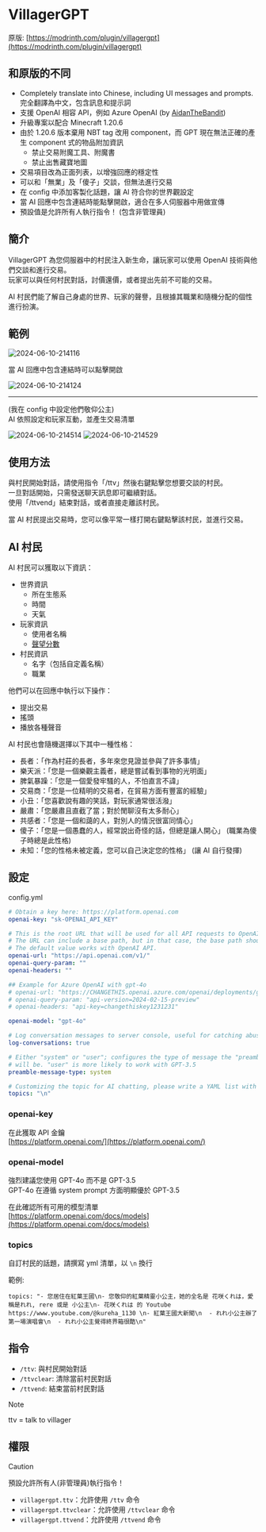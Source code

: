 # VillagerGPT

原版: [https://modrinth.com/plugin/villagergpt](https://modrinth.com/plugin/villagergpt)

## 和原版的不同

- Completely translate into Chinese, including UI messages and prompts.  
  完全翻譯為中文，包含訊息和提示詞
- 支援 OpenAI 相容 API，例如 Azure OpenAI (by [AidanTheBandit](https://github.com/AidanTheBandit/VillagerGPT/commit/d34d9f910a7a39422219346fc35744e580733327))
- 升級專案以配合 Minecraft 1.20.6
- 由於 1.20.6 版本棄用 NBT tag 改用 component，而 GPT 現在無法正確的產生 component 式的物品附加資訊
  - 禁止交易附魔工具、附魔書
  - 禁止出售藏寶地圖
- 交易項目改為正面列表，以增強回應的穩定性
- 可以和「無業」及「傻子」交談，但無法進行交易
- 在 config 中添加客製化話題，讓 AI 符合你的世界觀設定
- 當 AI 回應中包含連結時能點擊開啟，適合在多人伺服器中用做宣傳
- 預設值是允許所有人執行指令！ (包含非管理員)

## 簡介

VillagerGPT 為您伺服器中的村民注入新生命，讓玩家可以使用 OpenAI 技術與他們交談和進行交易。  
玩家可以與任何村民對話，討價還價，或者提出先前不可能的交易。

AI 村民們能了解自己身處的世界、玩家的聲譽，且根據其職業和隨機分配的個性進行扮演。

## 範例

![2024-06-10-214116](https://github.com/jim60105/VillagerGPT/assets/16995691/c58a765c-0ec4-4a8a-91fb-0a2fe17dc6f5)

當 AI 回應中包含連結時可以點擊開啟

![2024-06-10-214124](https://github.com/jim60105/VillagerGPT/assets/16995691/cbcbbf02-39e8-47ad-adc7-5bed2e68f2de)

---

(我在 config 中設定他們敬仰公主)  
AI 依照設定和玩家互動，並產生交易清單

![2024-06-10-214514](https://github.com/jim60105/VillagerGPT/assets/16995691/8d513163-5e60-4aa2-bdfe-34f5332f2d95)
![2024-06-10-214529](https://github.com/jim60105/VillagerGPT/assets/16995691/2b87cc37-939d-4173-bde6-e99d9696f74c)

## 使用方法

與村民開始對話，請使用指令「/ttv」然後右鍵點擊您想要交談的村民。  
一旦對話開始，只需發送聊天訊息即可繼續對話。   
使用「/ttvend」結束對話，或者直接走離該村民。

當 AI 村民提出交易時，您可以像平常一樣打開右鍵點擊該村民，並進行交易。

## AI 村民

AI 村民可以獲取以下資訊：

- 世界資訊
  - 所在生態系
  - 時間
  - 天氣
- 玩家資訊
  - 使用者名稱
  - [聲望分數](https://minecraft.fandom.com/wiki/Villager#Gossiping)
- 村民資訊
  - 名字（包括自定義名稱）
  - 職業

他們可以在回應中執行以下操作：

- 提出交易
- 搖頭
- 播放各種聲音

AI 村民也會隨機選擇以下其中一種性格：

- 長者：「作為村莊的長者，多年來您見證並參與了許多事情」
- 樂天派：「您是一個樂觀主義者，總是嘗試看到事物的光明面」
- 脾氣暴躁：「您是一個愛發牢騷的人，不怕直言不諱」
- 交易商：「您是一位精明的交易者，在貿易方面有豐富的經驗」
- 小丑：「您喜歡說有趣的笑話，對玩家通常很活潑」
- 嚴肅：「您嚴肅且直截了當；對於閒聊沒有太多耐心」
- 共感者：「您是一個和藹的人，對別人的情況很富同情心」
- 傻子：「您是一個愚蠢的人，經常說出奇怪的話，但總是讓人開心」 (職業為傻子時總是此性格)
- 未知：「您的性格未被定義，您可以自己決定您的性格」 (讓 AI 自行發揮)

## 設定

config.yml

```yml
# Obtain a key here: https://platform.openai.com
openai-key: "sk-OPENAI_API_KEY"

# This is the root URL that will be used for all API requests to OpenAI.
# The URL can include a base path, but in that case, the base path should always end with a /.
# The default value works with OpenAI API.
openai-url: "https://api.openai.com/v1/"
openai-query-param: ""
openai-headers: ""

## Example for Azure OpenAI with gpt-4o
# openai-url: "https://CHANGETHIS.openai.azure.com/openai/deployments/gpt-4o/"
# openai-query-param: "api-version=2024-02-15-preview"
# openai-headers: "api-key=changethiskey1231231"

openai-model: "gpt-4o"

# Log conversation messages to server console, useful for catching abuse
log-conversations: true

# Either "system" or "user"; configures the type of message the "preamble"
# will be. "user" is more likely to work with GPT-3.5
preamble-message-type: system

# Customizing the topic for AI chatting, please write a YAML list with line breaks using \n "IN CHINESE".
topics: "\n"
```

### openai-key

在此獲取 API 金鑰  
[https://platform.openai.com/](https://platform.openai.com/)

### openai-model

強烈建議您使用 GPT-4o 而不是 GPT-3.5  
GPT-4o 在遵循 system prompt 方面明顯優於 GPT-3.5

在此確認所有可用的模型清單  
[https://platform.openai.com/docs/models](https://platform.openai.com/docs/models)

### topics

自訂村民的話題，請撰寫 yml 清單，以 `\n` 換行

範例:

```env
topics: "- 您居住在紅葉王國\n- 您敬仰的紅葉精靈小公主，她的全名是 花咲くれは，愛稱是れれ, rere 或是 小公主\n- 花咲くれは 的 Youtube https://www.youtube.com/@kureha_1130 \n- 紅葉王國大新聞\n  - れれ小公主辦了第一場演唱會\n  - れれ小公主覺得終界箱很酷\n"
```

## 指令

- `/ttv`: 與村民開始對話
- `/ttvclear`: 清除當前村民對話
- `/ttvend`: 結束當前村民對話

> [!NOTE]  
> ttv = talk to villager

## 權限

> [!CAUTION]  
> 預設允許所有人(非管理員)執行指令！

- `villagergpt.ttv`：允許使用 `/ttv` 命令
- `villagergpt.ttvclear`：允許使用 `/ttvclear` 命令
- `villagergpt.ttvend`：允許使用 `/ttvend` 命令
